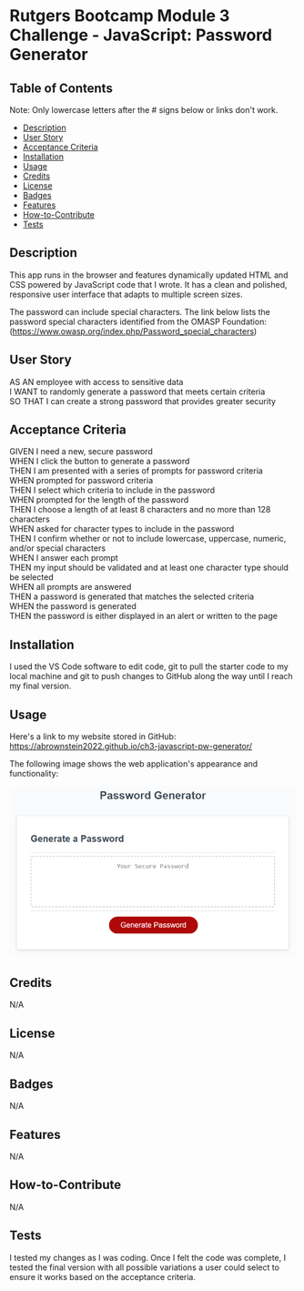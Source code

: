 # Rutgers Bootcamp Module 3 Challenge - JavaScript: Password Generator

## Table of Contents

Note: Only lowercase letters after the # signs below or links don't work.
- [Description](#description)
- [User Story](#user-story)
- [Acceptance Criteria](#acceptance-criteria)
- [Installation](#installation)
- [Usage](#usage)
- [Credits](#credits)
- [License](#license)
- [Badges](#badges)
- [Features](#features)
- [How-to-Contribute](#how-to-contribute)
- [Tests](tests)

## Description
 This app runs in the browser and features dynamically updated HTML and CSS powered by JavaScript code that I wrote. It has a clean and polished, responsive user interface that adapts to multiple screen sizes.

The password can include special characters. The link below lists the password special characters identified from the OMASP Foundation:
(https://www.owasp.org/index.php/Password_special_characters)


## User Story

AS AN employee with access to sensitive data<br/>
I WANT to randomly generate a password that meets certain criteria<br/>
SO THAT I can create a strong password that provides greater security<br/>


## Acceptance Criteria

GIVEN I need a new, secure password<br/>
WHEN I click the button to generate a password<br/>
THEN I am presented with a series of prompts for password criteria<br/>
WHEN prompted for password criteria<br/>
THEN I select which criteria to include in the password<br/>
WHEN prompted for the length of the password<br/>
THEN I choose a length of at least 8 characters and no more than 128 characters<br/>
WHEN asked for character types to include in the password<br/>
THEN I confirm whether or not to include lowercase, uppercase, numeric, and/or special characters<br/>
WHEN I answer each prompt<br/>
THEN my input should be validated and at least one character type should be selected<br/>
WHEN all prompts are answered<br/>
THEN a password is generated that matches the selected criteria<br/>
WHEN the password is generated<br/>
THEN the password is either displayed in an alert or written to the page<br/>

## Installation

I used the VS Code software to edit code, git to pull the starter code to my local machine and git to push changes to GitHub along the way until I reach my final version.

## Usage

Here's a link to my website stored in GitHub:
https://abrownstein2022.github.io/ch3-javascript-pw-generator/

The following image shows the web application's appearance and functionality:
    
![website-image](assets/images/03-javascript-homework-demo.png)
    

## Credits
N/A

## License

N/A

## Badges

N/A

## Features

N/A

## How-to-Contribute

N/A

## Tests

I tested my changes as I was coding.  Once I felt the code was complete, I tested the final version with all possible variations a user could select to ensure it works based on the acceptance criteria.
